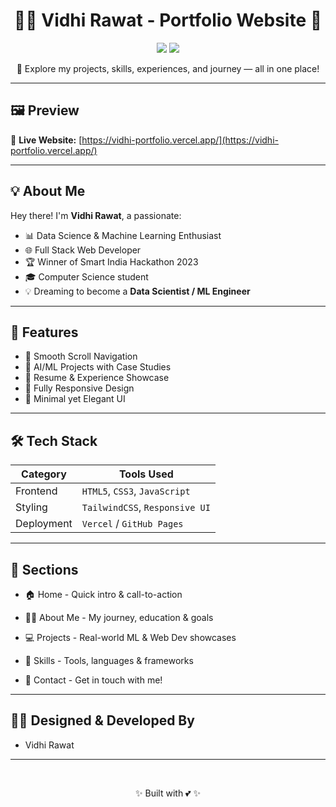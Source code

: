 <h1 align="center">👩‍💻 Vidhi Rawat - Portfolio Website 💫</h1>

<p align="center">
  <img src="https://img.shields.io/badge/Status-Live-green?style=for-the-badge" />
  <img src="https://img.shields.io/badge/Deployed-Vercel-000?style=for-the-badge" />
</p>

<p align="center">
  🚀 Explore my projects, skills, experiences, and journey — all in one place!
</p>

---

## 🖼️ Preview

🔗 **Live Website:** [https://vidhi-portfolio.vercel.app/](https://vidhi-portfolio.vercel.app/)

---

## 💡 About Me

Hey there! I'm **Vidhi Rawat**, a passionate:

- 📊 Data Science & Machine Learning Enthusiast  
- 🌐 Full Stack Web Developer  
- 🏆 Winner of Smart India Hackathon 2023  
- 🎓 Computer Science student  
- 💡 Dreaming to become a **Data Scientist / ML Engineer**

---

## 🌟 Features

- 📌 Smooth Scroll Navigation
- 🧠 AI/ML Projects with Case Studies
- 💼 Resume & Experience Showcase
- 📱 Fully Responsive Design
- 🎨 Minimal yet Elegant UI

---

## 🛠️ Tech Stack

| Category     | Tools Used                                      |
|--------------|-------------------------------------------------|
| Frontend     | `HTML5`, `CSS3`, `JavaScript`       |
| Styling      | `TailwindCSS`, `Responsive UI` |
| Deployment   | `Vercel` / `GitHub Pages`                        |

---
## 📸 Sections
- 🏠 Home - Quick intro & call-to-action

- 👩‍🎓 About Me - My journey, education & goals

- 💻 Projects - Real-world ML & Web Dev showcases

- 🧠 Skills - Tools, languages & frameworks

- 📨 Contact - Get in touch with me!
  
---

## 🧑‍🎨 Designed & Developed By
- Vidhi Rawat
---
<br>

<p align="center">✨ Built with 💕 ✨</p> 
